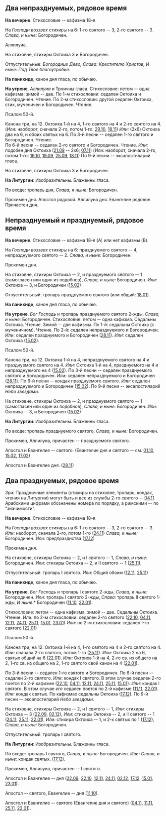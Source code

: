 
## Два непразднуемых, рядовое время

**На вечерне**. Стихословие -- кафизма 18-я.

На *Господи воззвах* стихиры на 6: 1-го святого -- 3, 2-го святого -- 3. *Слава, и ныне:* Богородичен.

Аллилуиа. 

На стиховне, стихиры Октоиха 3 и Богородичен.

Отпустительные: *Богородице Дево, Слава: Крестителю Христов, И ныне: 
Под Твое благоутробие*.

**На панихиде**, канон дня гласа, по обычаю.

**На утрене**, *Аллилуиа* и Троичны гласа. Стихословие: летом -- одна кафизма; зимой -- две.
По 1-м стихословии: седален Октоиха и Богородичен. Чтение.
По 2-м стихословии: другой седален Октоиха, стих, мученичен и Богородичен. Чтение.

Псалом 50-й.

Канона три, на 12. Октоиха 1-й на 4, 1-го святого на 4 и 2-го святого на 4.
(*Или:* наоборот, сначала 2-го, потом 1-го: [29.10](../../10_october/10_29_EUR.ru.md), [18.11](../../11_november/11_18_EUR.ru.md)) 
*Или:* (2x6) Октоиха два на 6, и обоих святых на 6.
По 3-й песни -- седален 1-го святого и Богородичен. Чтение.  
По 6-й песни -- седален 2-го святого и Богородичен. Чтение. *Или:* подобен дня Октоиха 
([21.09](../../09_september/09_21_EUR.ru.md) -- 2x6; [07.11](../../11_november/11_07_EUR.ru.md))
(*Или:* наоборот, сначала 2-го, потом 1-го: [19.10](../../10_october/10_19_EUR.ru.md), [19.09](../../09_september/09_19_EUR.ru.md),
[25.09](../../09_september/09_25_EUR.ru.md), [18.11](../../11_november/11_18_EUR.ru.md))
По 9-й песни -- эксапостиларий гласа.

На стиховне, стихиры Октоиха 3 и  Богородичен.

**На Литургии**: Изобразительны. Блаженны гласа. 

По входе: тропарь дня, *Слава, и ныне:* Богородичен.

Прокимен дня. Апостол рядовой. 
Аллилуиа дня. Евангелие рядовое. 
Причастен дня.


## Непразднуемый и празднуемый, рядовое время

**На вечерне**. Стихословие -- кафизма 18-я (A) или нет кафизмы (B).

На *Господи воззвах* стихиры на 6: празднуемого святого -- 4, непразднуемого святого -- 2. 
*Слава, и ныне:* Богородичен.

Прокимен дня. 

На стиховне, стихиры Октоиха -- 2, и празднуемого святого -- 1 (самогласен или один из подобнов), 
*Слава, и ныне:* Богородичен.
*Или:* Октоиха -- 3, и Богородичен ([15.02](../../02_february/02_15_EUR.ru.md))

Отпустительный: тропарь празднуемого святого (или общий: [18.01](../../01_january/01_18_EUR.ru.md)).

**На панихиде**, канон дня гласа, по обычаю.

**На утрене**, *Бог Господь* и тропарь празднуемого святого 2-жды, *Слава, и ныне:* Богородичен. 
Стихословие: летом -- одна кафизма. Седальны Октоиха. Чтение.
Зимой -- две кафизмы. По 1-й: седальны Октоиха (с мученичном). Чтение. 
По 2-й: седален непразднуемого и Богородичен.
*Или:* седален празднуемого и Богородичен ([28.11](../../11_november/11_28_EUR.ru.md)).
*Или:* седален Октоиха ([15.02](../../02_february/02_15_EUR.ru.md)).

Псалом 50-й.

Канона три, на 12. Октоиха 1-й на 4, непразднуемого святого на 4 и празднуемого святого на 4. 
*Или:* Октоиха 1-й на 4, празднуемого на 4 и непразднуемого на 4 ([15.02](../../02_february/02_15_EUR.ru.md)).
По 3-й песни -- седален празднуемого святого и Богородичен. 
*Или:* седален непразднуемого и Богородичен ([28.11](../../11_november/11_28_EUR.ru.md)).
По 6-й песни -- кондак празднуемого святого. 
*Или:* седален непразднуемого и Богородичен ([15.02](../../02_february/02_15_EUR.ru.md)).
По 9-й песни -- эксапостиларий *Небо звездами*.

На стиховне, стихиры Октоиха -- 2, и празднуемого святого -- 1 (самогласен или один из подобнов), 
*Слава, и ныне:* Богородичен.
*Или:* Октоиха -- 3, и Богородичен ([15.02](../../02_february/02_15_EUR.ru.md))

**На Литургии**: Изобразительны. Блаженны гласа. 

По входе: тропарь празднуемого святого, *Слава, и ныне:* Богородичен.

Прокимен, Аллилуиа, причастен -- празднуемого святого.

Апостол и Евангелие -- святого. 
(Евангелие дня и святого -- см. [01.10](../../10_october/10_01_EUR.ru.md), [15.02](../../02_february/02_15_EUR.ru.md), 
[17.02](../../02_february/02_17_EUR.ru.md))

Апостол и Евангелие дня. ([28.11](../../11_november/11_28_EUR.ru.md))

## Два празднуемых, рядовое время

*Зри:* Праздничные элементы (стихиры на стиховне, тропарь, кондак, чтения на Литургии) могут 
быть и все из службы 2-го святого -- [04.11](../../11_november/11_04_EUR.ru.md). 
Арабскими цифрами обозначены номера по порядку, а римскими -- по "значимости". 

**На вечерне**. Стихословие -- кафизма 18-я.

На *Господи воззвах* стихиры на 6: 1-го святого -- 3, 2-го святого -- 3.
*Или:* наоборот, сначала 2-го, потом 1-го ([24.11](../../11_november/11_24_EUR.ru.md))
*Слава, и ныне:* Богородичен. *Или:* предпразднства ([17.12](../../12_december/12_17_EUR.ru.md))

Прокимен дня. 

На стиховне, стихиры Октоиха -- 2, и I святого -- 1, *Слава, и ныне:* Богородичен.
*Или:* стихиры Октоиха -- 2, и II святого -- 1 ([25.11](../../11_november/11_25_EUR.ru.md)),

Отпустительный: тропарь I святого.
*Или:* Общий обоим ([12.11](../../11_november/11_12_EUR.ru.md), [25.11](../../11_november/11_25_EUR.ru.md)) 

**На панихиде**, канон дня гласа, по обычаю.

**На утрене**, *Бог Господь* и тропарь I святого 2-жды, *Слава, и ныне:* Богородичен.
*Или:* тропарь I святого 2-жды, *Слава:* тропарь II святого 1-жды, *И ныне:** Богородичен 
([11.10](../../11_november/11_11_EUR.ru.md), [22.01](../../01_january/01_22_EUR.ru.md)).
 
Стихословие: летом -- одна кафизма, зимой -- две. Седальны Октоиха. Чтение.
*Или:* по 2-м стихословии: седален 2-го святого ([22.10](../../10_october/10_22_EUR.ru.md), 
[04.11](../../11_november/11_04_EUR.ru.md), [12.11](../../11_november/11_12_EUR.ru.md), 
[24.11](../../11_november/11_24_EUR.ru.md), [25.11](../../11_november/11_25_EUR.ru.md), 
[15.01](../../01_january/01_15_EUR.ru.md), [23.01](../../01_january/01_23_EUR.ru.md))
*Или:* по 2-м стихословии: седален I-го святого ([22.01](../../01_january/01_22_EUR.ru.md))

Псалом 50-й.

Канона три, на 12. Октоиха 1-й на 4, 1-го святого на 4 и 2-го святого на 4. 
*Или:* сначала 2-го святого, потом 1-го ([25.11](../../11_november/11_25_EUR.ru.md)).
*Или:* Октоиха 2 на 6, святых общий на 6 ([22.01](../../01_january/01_22_EUR.ru.md)).
*Или:* Октоиха 1-й на 4, 2-го св. из общего на 2, 1-го св. из общего на 2, 1-го святого свой канон на 4 ([22.01](../../01_january/01_22_EUR.ru.md)).

По 3-й песни -- седален 1-го святого и Богородичен. 
По 6-й песни -- седален 2-го святого. 
*Или:* кондак I святого. В этом случае седален 2-го поется по 2-й кафизме ([22.10](../../10_october/10_22_EUR.ru.md), 
[04.11](../../11_november/11_04_EUR.ru.md), [12.11](../../11_november/11_12_EUR.ru.md), [24.11](../../11_november/11_24_EUR.ru.md), 
[25.11](../../11_november/11_25_EUR.ru.md), [15.01](../../01_january/01_15_EUR.ru.md)).
*Или:* кондак I святого. В этом случае *его* седален поется по 2-й кафизме ([11.11](../../11_november/11_11_EUR.ru.md), 
[22.01](../../01_january/01_22_EUR.ru.md)).
*Или:* кондак святых. По кафизмах седальны Октоиха ([17.12](../../12_december/12_17_EUR.ru.md)).
По 9-й песни -- эксапостиларий *Небо звездами*.

На стиховне, стихиры Октоиха -- 2, и I святого -- 1,
*Или:* стихиры Октоиха -- 3 ([22.09](../../09_september/09_22_EUR.ru.md), [02.12](../../12_december/12_02_EUR.ru.md)), 
*Или:* стихиры Октоиха -- 2, и II святого -- 1 ([24.11](../../11_november/11_24_EUR.ru.md), [25.11](../../11_november/11_25_EUR.ru.md), 
[22.01](../../01_january/01_22_EUR.ru.md)),
*Или:* стихира Октоиха -- 1, и 2-х святых по 1 ([17.12](../../12_december/12_17_EUR.ru.md)),
*Слава, и ныне:* Богородичен.

Отпустительный: тропарь I святого.

**На Литургии**: Изобразительны. Блаженны гласа. 

По входе: тропарь I святого, *Слава, и ныне:* Богородичен.
*Или:* *Слава, и ныне:* кондак святых. ([17.12](../../12_december/12_17_EUR.ru.md)).

Прокимен, Аллилуиа, причастен -- I святого.

Апостол и Евангелие -- дня 
([22.09](../../09_september/09_22_EUR.ru.md), [22.10](../../10_october/10_22_EUR.ru.md), 
[12.11](../../11_november/11_12_EUR.ru.md), [24.11](../../11_november/11_24_EUR.ru.md), 
[02.12](../../12_december/12_02_EUR.ru.md), [17.12](../../12_december/12_17_EUR.ru.md), 
[15.01](../../01_january/01_15_EUR.ru.md), [23.01](../../01_january/01_23_EUR.ru.md)).

Апостол -- святого, Евангелие -- дня 
([11.10](../../10_october/10_11_EUR.ru.md)).

Апостол и Евангелие -- святого (Евангелие дня и святого) 
([04.11](../../11_november/11_04_EUR.ru.md), [11.11](../../11_november/11_11_EUR.ru.md), 
[25.11](../../11_november/11_25_EUR.ru.md), [22.01](../../01_january/01_22_EUR.ru.md)).

